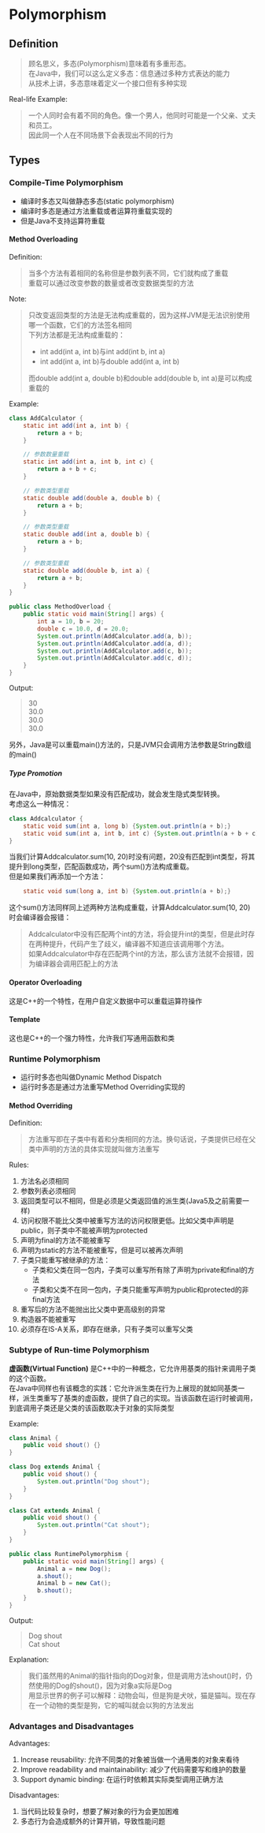# Polymorphism

## Definition

> 顾名思义，多态(Polymorphism)意味着有多重形态。  
> 在Java中，我们可以这么定义多态：信息通过多种方式表达的能力  
> 从技术上讲，多态意味着定义一个接口但有多种实现

Real-life Example:
> 一个人同时会有着不同的角色。像一个男人，他同时可能是一个父亲、丈夫和员工。  
> 因此同一个人在不同场景下会表现出不同的行为

## Types

### Compile-Time Polymorphism

- 编译时多态又叫做静态多态(static polymorphism)
- 编译时多态是通过方法重载或者运算符重载实现的
- 但是Java不支持运算符重载

#### Method Overloading

Definition:
> 当多个方法有着相同的名称但是参数列表不同，它们就构成了重载    
> 重载可以通过改变参数的数量或者改变数据类型的方法

Note:
> 只改变返回类型的方法是无法构成重载的，因为这样JVM是无法识别使用哪一个函数，它们的方法签名相同  
> 下列方法都是无法构成重载的：
>   - int add(int a, int b)与int add(int b, int a)
>   - int add(int a, int b)与double add(int a, int b)  
> 
> 而double add(int a, double b)和double add(double b, int a)是可以构成重载的

Example:
```java
class AddCalculator {
    static int add(int a, int b) {
        return a + b;
    }

    // 参数数量重载
    static int add(int a, int b, int c) {
        return a + b + c;
    }

    // 参数类型重载
    static double add(double a, double b) {
        return a + b;
    }

    // 参数类型重载
    static double add(int a, double b) {
        return a + b;
    }

    // 参数类型重载
    static double add(double b, int a) {
        return a + b;
    }
}

public class MethodOverload {
    public static void main(String[] args) {
        int a = 10, b = 20;
        double c = 10.0, d = 20.0;
        System.out.println(AddCalculator.add(a, b));
        System.out.println(AddCalculator.add(a, d));
        System.out.println(AddCalculator.add(c, b));
        System.out.println(AddCalculator.add(c, d));
    }
}
```

Output:
> 30  
30.0  
30.0  
30.0

另外，Java是可以重载main()方法的，只是JVM只会调用方法参数是String数组的main()

##### Type Promotion

在Java中，原始数据类型如果没有匹配成功，就会发生隐式类型转换。  
考虑这么一种情况：
```java
class Addcalculator {
    static void sum(int a, long b) {System.out.println(a + b);}
    static void sum(int a, int b, int c) {System.out.println(a + b + c);}
}
```

当我们计算Addcalculator.sum(10, 20)时没有问题，20没有匹配到int类型，将其提升到long类型，匹配函数成功，两个sum()方法构成重载。  
但是如果我们再添加一个方法：
```java
    static void sum(long a, int b) {System.out.println(a + b);}
```
这个sum()方法同样同上述两种方法构成重载，计算Addcalculator.sum(10, 20)时会编译器会报错：
> Addcalculator中没有匹配两个int的方法，将会提升int的类型，但是此时存在两种提升，代码产生了歧义，编译器不知道应该调用哪个方法。  
> 如果Addcalculator中存在匹配两个int的方法，那么该方法就不会报错，因为编译器会调用匹配上的方法

#### Operator Overloading

这是C++的一个特性，在用户自定义数据中可以重载运算符操作

#### Template

这也是C++的一个强力特性，允许我们写通用函数和类

### Runtime Polymorphism

- 运行时多态也叫做Dynamic Method Dispatch
- 运行时多态是通过方法重写Method Overriding实现的

#### Method Overriding

Definition:
> 方法重写即在子类中有着和分类相同的方法。换句话说，子类提供已经在父类中声明的方法的具体实现就叫做方法重写

Rules:
1. 方法名必须相同
2. 参数列表必须相同
3. 返回类型可以不相同，但是必须是父类返回值的派生类(Java5及之前需要一样)
4. 访问权限不能比父类中被重写方法的访问权限更低。比如父类中声明是public，则子类中不能被声明为protected
5. 声明为final的方法不能被重写
6. 声明为static的方法不能被重写，但是可以被再次声明
7. 子类只能重写被继承的方法：
    - 子类和父类在同一包内，子类可以重写所有除了声明为private和final的方法
    - 子类和父类不在同一包内，子类只能重写声明为public和protected的非final方法
8. 重写后的方法不能抛出比父类中更高级别的异常
9. 构造器不能被重写
10. 必须存在IS-A关系，即存在继承，只有子类可以重写父类

### Subtype of Run-time Polymorphism

**虚函数(Virtual Function)** 是C++中的一种概念，它允许用基类的指针来调用子类的这个函数。  
在Java中同样也有该概念的实践：它允许派生类在行为上展现的就如同基类一样，派生类重写了基类的虚函数，提供了自己的实现。当该函数在运行时被调用，到底调用子类还是父类的该函数取决于对象的实际类型

Example:
```java
class Animal {
    public void shout() {}
}

class Dog extends Animal {
    public void shout() {
        System.out.println("Dog shout");
    }
}

class Cat extends Animal {
    public void shout() {
        System.out.println("Cat shout");
    }
}

public class RuntimePolymorphism {
    public static void main(String[] args) {
        Animal a = new Dog();
        a.shout();
        Animal b = new Cat();
        b.shout();
    }
}
```

Output:
> Dog shout  
Cat shout

Explanation:
> 我们虽然用的Animal的指针指向的Dog对象，但是调用方法shout()时，仍然使用的Dog的shout()，因为对象a实际是Dog  
> 用显示世界的例子可以解释：动物会叫，但是狗是犬吠，猫是猫叫。现在存在一个动物的类型是狗，它的喊叫就会以狗的方法发出

### Advantages and Disadvantages

Advantages:
1. Increase reusability: 允许不同类的对象被当做一个通用类的对象来看待
2. Improve readability and maintainability: 减少了代码需要写和维护的数量
3. Support dynamic binding: 在运行时依赖其实际类型调用正确方法

Disadvantages:
1. 当代码比较复杂时，想要了解对象的行为会更加困难
2. 多态行为会造成额外的计算开销，导致性能问题
